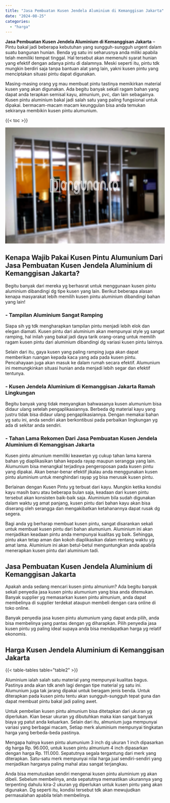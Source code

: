 ```yaml
---
title: "Jasa Pembuatan Kusen Jendela Aluminium di Kemanggisan Jakarta"
date: "2024-08-25"
categories: 
  - "harga"
---
```


**Jasa Pembuatan Kusen Jendela Aluminium di Kemanggisan Jakarta** – Pintu bakal jadi beberapa kebutuhan yang sungguh-sungguh urgent dalam suatu bangunan hunian. Benda yg satu ini seharusnya anda miliki apabila telah memiliki tempat tinggal. Hal tersebut akan memenuhi syarat hunian yang efektif dengan adanya pintu di dalamnya. Meski seperti itu, pintu tdk mungkin berdiri saja tanpa bantuan alat yang lain, yakni kusen pintu yang menciptakan situasi pintu dapat digunakan.

Masing-masing orang yg mau membuat pintu tastinya memikirkan material kusen yang akan digunakan. Ada begitu banyak sekali ragam bahan yang dapat anda terapkan semisal kayu, almunium, pvc, dan lain sebagainya. Kusen pintu aluminium bakal jadi salah satu yang paling fungsional untuk dipakai. bermacam-macam macam keunggulan bisa anda temukan sekiranya membikin kusen pintu alumunium.

{{< toc >}}

![Jasa Pembuatan Kusen Jendela Aluminium di Kemanggisan Jakarta](/images/harga-kusen-jendela-alumunium-47.png)

## Kenapa Wajib Pakai Kusen Pintu Alumunium Dari Jasa Pembuatan Kusen Jendela Aluminium di Kemanggisan Jakarta?

Begitu banyak dari mereka yg berhasrat untuk menggunaan kusen pintu aluminium dibandingi dg tipe kusen yang lain. Berikut beberapa alasan kenapa masyarakat lebih memilih kusen pintu aluminium dibandingi bahan yang lain!

### \- Tampilan Aluminium Sangat Ramping

Siapa sih yg tdk mengharapkan tampilan pintu menjadi lebih elok dan elegan diamati. Kusen pintu dari aluminium akan mempunyai style yg sangat ramping, hal inilah yang bakal jadi daya tarik orang-orang untuk memilih ragam kusen pintu dari aluminium dibandingi dg variasi kusen pintu lainnya.

Selain dari itu, gaya kusen yang paling ramping juga akan dapat memberikan ruangan kepada kaca yang ada pada kusen pintu. Pencahayaan juga akan masuk ke dalam rumah secara efektif. Alumunium ini memungkinkan situasi hunian anda menjadi lebih segar dan efektif tentunya.

### \- Kusen Jendela Aluminium di Kemanggisan Jakarta Ramah Lingkungan

Begitu banyak yang tidak menyangkan bahwasanya kusen alumunium bisa didaur ulang setelah pengaplikasiannya. Berbeda dg material kayu yang justru tidak bisa didaur ulang pengaplikasiannya. Dengan memakai bahan yg satu ini, anda sendiri akan berkontibusi pada perbaikan lingkungan yg ada di sekitar anda sendiri.

### \- Tahan Lama Rekomen Dari Jasa Pembuatan Kusen Jendela Aluminium di Kemanggisan Jakarta

Kusen pintu almunium memiliki keawetan yg cukup tahan lama karena bahan yg diaplikasikan tahan kepada rayap maupun serangga yang lain. Alumunium bisa menangkal terjadinya pengeroposan pada kusen pintu yang dipakai. Akan benar-benar efektif jikalau anda menggunakan kusen pintu aluminium untuk menghindari rayap yg bisa merusak kusen pintu.

Berlainan dengan Kusen Pintu yg terbuat dari kayu. Mungkin ketika kondisi kayu masih baru atau beberapa bulan saja, keadaan dari kusen pintu tersebut akan konsisten baik-baik saja. Aluminium bila sudah digunakan dalam waktu yg amat panjang, kusen pintu dari bahan kayu akan bisa diserang oleh serangga dan mengakibatkan ketahanannya dapat rusak dg segera.

Bagi anda yg berharap membuat kusen pintu, sangat disarankan sekali untuk membuat kusen pintu dari bahan alumunium. Aluminium ini akan menjadikan keadaan pintu anda mempunyai kualitas yg baik. Sehingga, pintu akan tetap aman dan kokoh diaplikasikan dalam rentang waktu yg amat lama. Aluminium ini akan betul-betul menguntungkan anda apabila menerapkan kusen pintu dari aluminium tadi.

## Jasa Pembuatan Kusen Jendela Aluminium di Kemanggisan Jakarta

Apakah anda sedang mencari kusen pintu almunium? Ada begitu banyak sekali penyedia jasa kusen pintu alumunium yang bisa anda ditemukan. Banyak supplier yg memasarkan kusen pintu almunium, anda dapat membelinya di supplier terdekat ataupun membeli dengan cara online di toko online.

Banyak penyedia jasa kusen pintu alumunium yang dapat anda pilih, anda bisa membelinya yang pantas dengan yg diharapkan. Pilih penyedia jasa kusen pintu yg paling ideal supaya anda bisa mendapatkan harga yg relatif ekonomis.

## Harga Kusen Jendela Aluminium di Kemanggisan Jakarta

{{< table-tables table="table2" >}}

Aluminium ialah salah satu material yang mempunyai kualitas bagus. Pastinya anda akan tdk aneh lagi dengan tipe material yg satu ini. Alumunium juga tak jarang dipakai untuk beragam jenis benda. Untuk diterapkan pada kusen pintu tentu akan sungguh-sungguh tepat guna dan dapat membuat pintu bakal jadi paling awet.

Untuk pembelian kusen pintu almunium bisa ditetapkan dari ukuran yg diperlukan. Kian besar ukuran yg dibutuhkan maka kian sangat banyak biaya yg patut anda keluarkan. Selain dari itu, almunium juga mempunyai variasi yang berbagai macam, Setiap merk aluminium mempunyai tingkatan harga yang berbeda-beda pastinya.

Mengapa halnya kusen pintu alumunium 3 inch dg ukuran 1 inch dipasarkan dg harga Rp. 96.000, untuk kusen pintu almunium 4 inch dipasarkan dengan harga Rp. 111.000. Sepatutnya segala tergantung dari merk yang diterapkan. Satu-satu merk mempunyai nilai harga jual sendiri-sendiri yang menjadikan harganya paling mahal atau sangat terjangkau.

Anda bisa memutuskan sendiri mengenai kusen pintu aluminium yg akan dibeli. Sebelum membelinya, anda sepatutnya memastikan ukurannya yang terpenting dahulu kira-2 ukuran yg diperlukan untuk kusen pintu yang akan digunakan. Dg seperti itu, kondisi tersebut tdk akan mewujudkan permasalahan apabila telah membelinya.
